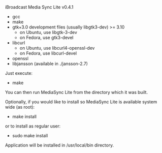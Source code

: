 iBroadcast Media Sync Lite v0.4.1

- gcc
- make
- gtk+3.0 development files (usually libgtk3-dev) >= 3.10
    - on Ubuntu, use libgtk-3-dev
    - on Fedora, use gtk3-devel
- libcurl
    - on Ubuntu, use libcurl4-openssl-dev
    - on Fedora, use libcurl-devel
- openssl
- libjansson (available in ./jansson-2.7)

Just execute:

- make

You can then run MediaSync Lite from the directory which it was built. 

Optionally, if you would like to install so MediaSync Lite is available system wide (as root):

- make install

or to install as regular user:

- sudo make install

Application will be installed in /usr/local/bin directory.
